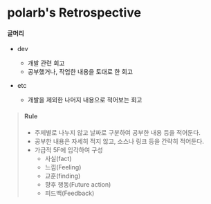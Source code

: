 # polarb's Retrospective

#### 글머리

- dev
    - 개발 관련 회고
    - 공부했거나, 작업한 내용을 토대로 한 회고

- etc
    - 개발을 제외한 나머지 내용으로 적어보는 회고
    
    
> #### Rule
> - 주제별로 나누지 않고 날짜로 구분하여 공부한 내용 등을 적어둔다.
> - 공부한 내용은 자세히 적지 않고, 소스나 링크 등을 간략히 적어둔다.
> - 가급적 5F에 입각하여 구성
>    - 사실(fact)
>    - 느낌(Feeling)
>    - 교훈(finding)
>    - 향후 행동(Future action)
>    - 피드백(Feedback)